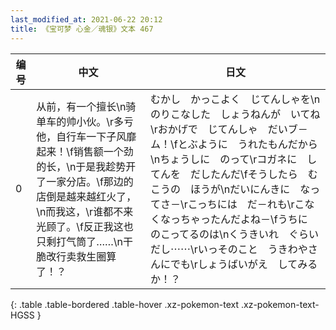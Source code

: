 ```yaml
---
last_modified_at: 2021-06-22 20:12
title: 《宝可梦 心金／魂银》文本 467
---
```

| 编号 | 中文 | 日文 |
| ---- | ---- | ---- |
| 0 | 从前，有一个擅长\n骑单车的帅小伙。\r多亏他，自行车一下子风靡起来！\f销售额一个劲的长，\n于是我趁势开了一家分店。\f那边的店倒是越来越红火了，\n而我这，\r谁都不来光顾了。\f反正我这也只剩打气筒了……\n干脆改行卖救生圈算了！？ | むかし　かっこよく　じてんしゃを\nのりこなした　しょうねんが　いてね\rおかげで　じてんしゃ　だいブ－ム！\fとぶように　うれたもんだから\nちょうしに　のって\rコガネに　してんを　だしたんだ\fそうしたら　むこうの　ほうが\nだいにんきに　なってさ－\rこっちには　だ－れも\rこなくなっちゃったんだよね－\fうちに　のこってるのは\nくうきいれ　ぐらいだし⋯⋯\rいっそのこと　うきわやさんにでも\rしょうばいがえ　してみるか！？ |
{: .table .table-bordered .table-hover .xz-pokemon-text .xz-pokemon-text-HGSS }